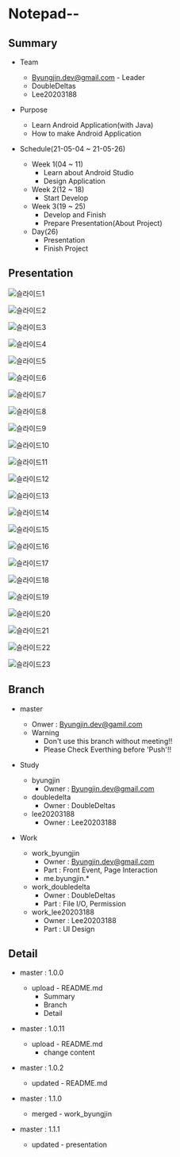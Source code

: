 Notepad--
===
Summary
---
+ Team
    +   Byungjin.dev@gmail.com - Leader
    +   DoubleDeltas
    +   Lee20203188
   
+ Purpose
    +   Learn Android Application(with Java)
    +   How to make Android Application
   
+ Schedule(21-05-04 ~ 21-05-26)
    +   Week 1(04 ~ 11)
        +   Learn about Android Studio
        +   Design Application
    +   Week 2(12 ~ 18)
        +   Start Develop
    +   Week 3(19 ~ 25)
        +   Develop and Finish
        +   Prepare Presentation(About Project)
    +   Day(26)
        +   Presentation
        +   Finish Project

Presentation
---
![슬라이드1](./Presentation/슬라이드1.JPG)
   
![슬라이드2](./Presentation/슬라이드2.JPG)
   
![슬라이드3](./Presentation/슬라이드3.JPG)
   
![슬라이드4](./Presentation/슬라이드4.JPG)
   
![슬라이드5](./Presentation/슬라이드5.JPG)
   
![슬라이드6](./Presentation/슬라이드6.JPG)
   
![슬라이드7](./Presentation/슬라이드7.JPG)
   
![슬라이드8](./Presentation/슬라이드8.JPG)
   
![슬라이드9](./Presentation/슬라이드9.JPG)
   
![슬라이드10](./Presentation/슬라이드10.JPG)
   
![슬라이드11](./Presentation/슬라이드11.JPG)
   
![슬라이드12](./Presentation/슬라이드12.JPG)
   
![슬라이드13](./Presentation/슬라이드13.JPG)
   
![슬라이드14](./Presentation/슬라이드14.JPG)
   
![슬라이드15](./Presentation/슬라이드15.JPG)
   
![슬라이드16](./Presentation/슬라이드16.JPG)
   
![슬라이드17](./Presentation/슬라이드17.JPG)
   
![슬라이드18](./Presentation/슬라이드18.JPG)
   
![슬라이드19](./Presentation/슬라이드19.JPG)
   
![슬라이드20](./Presentation/슬라이드20.JPG)
   
![슬라이드21](./Presentation/슬라이드21.JPG)
   
![슬라이드22](./Presentation/슬라이드22.JPG)
   
![슬라이드23](./Presentation/슬라이드23.JPG)
   
Branch
---
+   master
    + Onwer : Byungjin.dev@gamil.com
    + Warning
        + Don't use this branch without meeting!!
        + Please Check Everthing before 'Push'!!
   
+   Study 
    +   byungjin
        + Owner : Byungjin.dev@gmail.com          
    +   doubledelta
        + Owner : DoubleDeltas       
    +   lee20203188
        + Owner : Lee20203188    
+ Work   
    +   work_byungjin
        + Owner : Byungjin.dev@gmail.com
        + Part : Front Event, Page Interaction
        + me.byungjin.*   
    +   work_doubledelta
        + Owner : DoubleDeltas
        + Part : File I/O, Permission
    +   work_lee20203188
        + Owner : Lee20203188
        + Part : UI Design

Detail
---
+   master : 1.0.0
    +   upload - README.md
        +   Summary
        +   Branch
        +   Detail
   
+ master : 1.0.11
    +   upload - README.md
        +   change content
+ master : 1.0.2
    +   updated - README.md
+ master : 1.1.0
    +   merged - work_byungjin
+ master : 1.1.1
    +   updated - presentation
